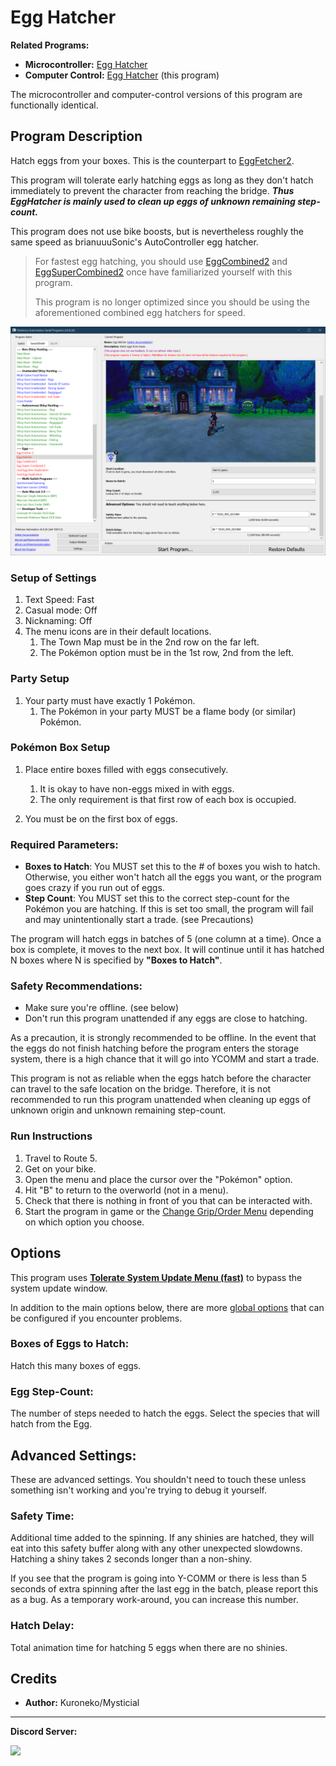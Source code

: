 # Egg Hatcher

**Related Programs:**
- **Microcontroller:** [Egg Hatcher](https://github.com/PokemonAutomation/Microcontroller/blob/master/Wiki/Programs/PokemonSwSh/EggHatcher.md)
- **Computer Control:** [Egg Hatcher](https://github.com/PokemonAutomation/ComputerControl/blob/master/Wiki/Programs/PokemonSwSh/EggHatcher.md) (this program)

The microcontroller and computer-control versions of this program are functionally identical.


## Program Description

Hatch eggs from your boxes. This is the counterpart to [EggFetcher2](EggFetcher2.md).

This program will tolerate early hatching eggs as long as they don't hatch immediately to prevent the character from reaching the bridge. _**Thus EggHatcher is mainly used to clean up eggs of unknown remaining step-count.**_

This program does not use bike boosts, but is nevertheless roughly the same speed as brianuuuSonic's AutoController egg hatcher.
> For fastest egg hatching, you should use [EggCombined2](EggCombined2.md) and [EggSuperCombined2](EggSuperCombined2.md) once have familiarized yourself with this program.
> 
> This program is no longer optimized since you should be using the aforementioned combined egg hatchers for speed.

<img src="images/EggHatcher-0.png">

### Setup of Settings

1. Text Speed: Fast
2. Casual mode: Off
3. Nicknaming: Off
4. The menu icons are in their default locations.
   1. The Town Map must be in the 2nd row on the far left.
   2. The Pokémon option must be in the 1st row, 2nd from the left.

### Party Setup

1. Your party must have exactly 1 Pokémon.
   1. The Pokémon in your party MUST be a flame body (or similar) Pokémon.

### Pokémon Box Setup

1. Place entire boxes filled with eggs consecutively.
   1. It is okay to have non-eggs mixed in with eggs.
   2. The only requirement is that first row of each box is occupied.

2. You must be on the first box of eggs.

### Required Parameters:
- **Boxes to Hatch**: You MUST set this to the # of boxes you wish to hatch. Otherwise, you either won't hatch all the eggs you want, or the program goes crazy if you run out of eggs.
- **Step Count**: You MUST set this to the correct step-count for the Pokémon you are hatching. If this is set too small, the program will fail and may unintentionally start a trade. (see Precautions)

The program will hatch eggs in batches of 5 (one column at a time). Once a box is complete, it moves to the next box. It will continue until it has hatched N boxes where N is specified by **"Boxes to Hatch"**.

### Safety Recommendations:
- Make sure you're offline. (see below)
- Don't run this program unattended if any eggs are close to hatching.

As a precaution, it is strongly recommended to be offline. In the event that the eggs do not finish hatching before the program enters the storage system, there is a high chance that it will go into YCOMM and start a trade.

This program is not as reliable when the eggs hatch before the character can travel to the safe location on the bridge. Therefore, it is not recommended to run this program unattended when cleaning up eggs of unknown origin and unknown remaining step-count.

### Run Instructions

1. Travel to Route 5.
2. Get on your bike.
3. Open the menu and place the cursor over the "Pokémon" option.
4. Hit "B" to return to the overworld (not in a menu).
5. Check that there is nothing in front of you that can be interacted with.
6. Start the program in game or the [Change Grip/Order Menu](https://github.com/PokemonAutomation/Microcontroller/blob/master/Wiki/Programs/NintendoSwitch/ChangeGripOrderMenu.md) depending on which option you choose.


## Options

This program uses [**Tolerate System Update Menu (fast)**](/Wiki/Programs/NintendoSwitch/FrameworkSettings.md#tolerate-system-update-menu-fast) to bypass the system update window.

In addition to the main options below, there are more [global options](PokemonSettings.md) that can be configured if you encounter problems.

### Boxes of Eggs to Hatch:

Hatch this many boxes of eggs.

### Egg Step-Count:

The number of steps needed to hatch the eggs. Select the species that will hatch from the Egg.


## Advanced Settings:

These are advanced settings. You shouldn't need to touch these unless something isn't working and you're trying to debug it yourself.

### Safety Time:

Additional time added to the spinning. If any shinies are hatched, they will eat into this safety buffer along with any other unexpected slowdowns. Hatching a shiny takes 2 seconds longer than a non-shiny.

If you see that the program is going into Y-COMM or there is less than 5 seconds of extra spinning after the last egg in the batch, please report this as a bug. As a temporary work-around, you can increase this number.

### Hatch Delay:

Total animation time for hatching 5 eggs when there are no shinies.


## Credits

- **Author:** Kuroneko/Mysticial



<hr>

**Discord Server:** 

[<img src="https://canary.discordapp.com/api/guilds/695809740428673034/widget.png?style=banner2">](https://discord.gg/cQ4gWxN)

